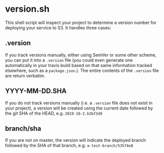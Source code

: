 # version.sh
This shell script will inspect your project to determine a version number for deploying your service to S3. It handles three cases:
## .version
If you track versions manually, either using SemVer or some other scheme, you can put it into a `.version` file (you could even generate one automatically in your travis build based on that same information tracked elsewhere, such as a `package.json`.). The entire contents of the `.version` file are return verbatim.

## YYYY-MM-DD.SHA
If you do not track versions manually (i.e. a `.version` file does not exist in your project), a version will be created using the current date followed by the git SHA of the HEAD, e.g. `2019-10-2.b3bf3d9`

## branch/sha
If you are not on master, the version will indicate the deployed branch followed by the SHA of that branch, e.g. `a-test-branch/53574e8`
